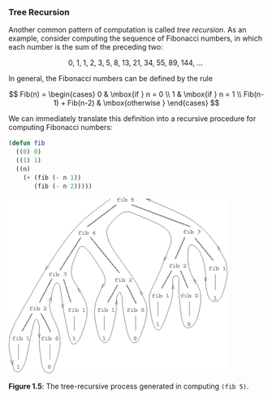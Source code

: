 ### Tree Recursion

Another common pattern of computation is called *tree recursion*. As an example, consider computing the sequence of Fibonacci numbers, in which each number is the sum of the preceding two:

$$
0,\;1,\;1,\;2,\;3,\;5,\;8,\;13,\;21,\;34,\;55,\;89,\;144,\; \ldots\;
$$

In general, the Fibonacci numbers can be defined by the rule 
 
$$
Fib(n) =
\begin{cases}
0 & \mbox{if } n = 0 \\
1 & \mbox{if } n = 1  \\
Fib(n-1) + Fib(n-2) & \mbox{otherwise }
\end{cases}
$$

We can immediately translate this definition into a recursive procedure for computing Fibonacci numbers:
 
```lisp
(defun fib
  ((0) 0)
  ((1) 1)
  ((n)
    (+ (fib (- n 1))
       (fib (- n 2)))))
```

<a name="figure-5"></a>
![The tree-recursive process generated in computing (fib 5)](images/ch1-Z-G-13.png)

**Figure 1.5**:  The tree-recursive process generated in computing ``(fib 5)``.